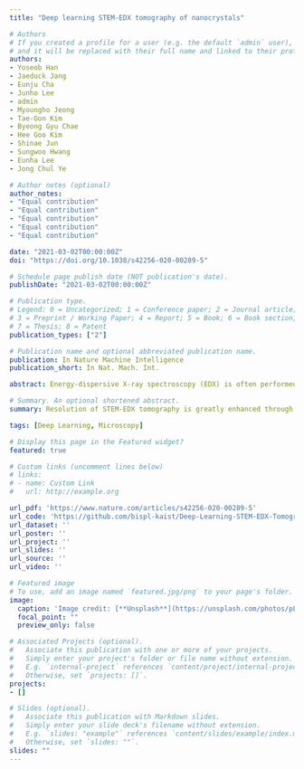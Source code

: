 ```yaml
---
title: "Deep learning STEM-EDX tomography of nanocrystals"

# Authors
# If you created a profile for a user (e.g. the default `admin` user), write the username (folder name) here 
# and it will be replaced with their full name and linked to their profile.
authors:
- Yoseob Han
- Jaeduck Jang
- Eunju Cha
- Junho Lee
- admin
- Myoungho Jeong
- Tae-Gon Kim
- Byeong Gyu Chae
- Hee Goo Kim
- Shinae Jun
- Sungwoo Hwang
- Eunha Lee
- Jong Chul Ye

# Author notes (optional)
author_notes:
- "Equal contribution"
- "Equal contribution"
- "Equal contribution"
- "Equal contribution"
- "Equal contribution"

date: "2021-03-02T00:00:00Z"
doi: "https://doi.org/10.1038/s42256-020-00289-5"

# Schedule page publish date (NOT publication's date).
publishDate: "2021-03-02T00:00:00Z"

# Publication type.
# Legend: 0 = Uncategorized; 1 = Conference paper; 2 = Journal article;
# 3 = Preprint / Working Paper; 4 = Report; 5 = Book; 6 = Book section;
# 7 = Thesis; 8 = Patent
publication_types: ["2"]

# Publication name and optional abbreviated publication name.
publication: In Nature Machine Intelligence
publication_short: In Nat. Mach. Int.

abstract: Energy-dispersive X-ray spectroscopy (EDX) is often performed simultaneously with high-angle annular dark-field scanning transmission electron microscopy (STEM) for nanoscale physico-chemical analysis. However, high-quality STEM-EDX tomographic imaging is still challenging due to fundamental limitations such as sample degradation with prolonged scan time and the low probability of X-ray generation. To address this, we propose an unsupervised deep learning method for high-quality 3D EDX tomography of core–shell nanocrystals, which can be usually permanently dammaged by prolonged electron beam. The proposed deep learning STEM-EDX tomography method was used to accurately reconstruct Au nanoparticles and InP/ZnSe/ZnS core–shell quantum dots, used in commercial display devices. Furthermore, the shape and thickness uniformity of the reconstructed ZnSe/ZnS shell closely correlates with optical properties of the quantum dots, such as quantum efficiency and chemical stability.

# Summary. An optional shortened abstract.
summary: Resolution of STEM-EDX tomography is greatly enhanced through unsupervised deep learning. We verified the method by comparing the optical properties.

tags: [Deep Learning, Microscopy]

# Display this page in the Featured widget?
featured: true

# Custom links (uncomment lines below)
# links:
# - name: Custom Link
#   url: http://example.org

url_pdf: 'https://www.nature.com/articles/s42256-020-00289-5'
url_code: 'https://github.com/bispl-kaist/Deep-Learning-STEM-EDX-Tomography/tree/master/Deep_Learning_STEM-EDX_Tomography'
url_dataset: ''
url_poster: ''
url_project: ''
url_slides: ''
url_source: ''
url_video: ''

# Featured image
# To use, add an image named `featured.jpg/png` to your page's folder. 
image:
  caption: 'Image credit: [**Unsplash**](https://unsplash.com/photos/pLCdAaMFLTE)'
  focal_point: ""
  preview_only: false

# Associated Projects (optional).
#   Associate this publication with one or more of your projects.
#   Simply enter your project's folder or file name without extension.
#   E.g. `internal-project` references `content/project/internal-project/index.md`.
#   Otherwise, set `projects: []`.
projects:
- []

# Slides (optional).
#   Associate this publication with Markdown slides.
#   Simply enter your slide deck's filename without extension.
#   E.g. `slides: "example"` references `content/slides/example/index.md`.
#   Otherwise, set `slides: ""`.
slides: ""
---
```

